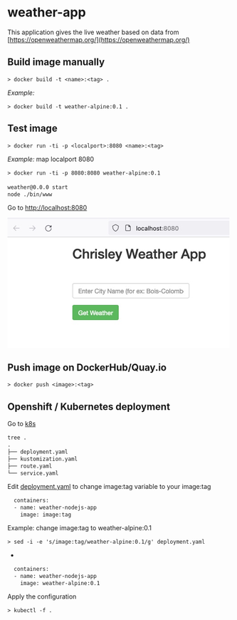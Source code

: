 # weather-app

This application gives the live weather based on data from [https://openweathermap.org/](https://openweathermap.org/)


## Build image manually

	> docker build -t <name>:<tag> .

_Example:_

	> docker build -t weather-alpine:0.1 .

## Test image

	> docker run -ti -p <localport>:8080 <name>:<tag>

_Example:_ map localport 8080 

	> docker run -ti -p 8080:8080 weather-alpine:0.1
	
	weather@0.0.0 start
	node ./bin/www


Go to [http://localhost:8080](http://localhost:8080)

![weatherapp](img/weatherapp.jpg)

## Push image on DockerHub/Quay.io

	> docker push <image>:<tag>


## Openshift / Kubernetes deployment

Go to [k8s](k8s)

	tree .
	.
	├── deployment.yaml
	├── kustomization.yaml
	├── route.yaml
	└── service.yaml

Edit [deployment.yaml](k8s/deployment.yaml) to change image:tag variable to your image:tag

      containers:
      - name: weather-nodejs-app
        image: image:tag
        
Example: change image:tag to weather-alpine:0.1

	> sed -i -e 's/image:tag/weather-alpine:0.1/g' deployment.yaml

-

      containers:
      - name: weather-nodejs-app
        image: weather-alpine:0.1
        
Apply the configuration

	> kubectl -f .
	
	